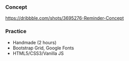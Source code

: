 
### Concept 
https://dribbble.com/shots/3695276-Reminder-Concept

### Practice 
- Handmade (2 hours)
- Bootstrap Grid, Google Fonts
- HTML5/CSS3/Vanilla JS